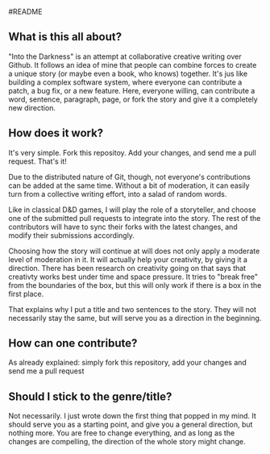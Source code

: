 #README

## What is this all about?
"Into the Darkness" is an attempt at collaborative creative writing over Github. It follows an idea of mine that people can combine forces to create a unique story (or maybe even a book, who knows) together. It's jus like building a complex software system, where everyone can contribute a patch, a bug fix, or a new feature. Here, everyone willing, can contribute a word, sentence, paragraph, page, or fork the story and give it a completely new direction.

## How does it work?
It's very simple. Fork this repositoy. Add your changes, and send me a pull request. That's it!

Due to the distributed nature of Git, though, not everyone's contributions can be added at the same time. Without a bit of moderation, it can easily turn from a collective writing effort, into a salad of random words.

Like in classical D&D games, I will play the role of a storyteller, and choose one of the submitted pull requests to integrate into the story. The rest of the contributors will have to sync their forks with the latest changes, and modify their submissions accordingly. 

Choosing how the story will continue at will does not only apply a moderate level of moderation in it. It will actually help your creativity, by giving it a direction. There has been research on creativity going on that says that creativty works best under time and space pressure. It tries to "break free" from the boundaries of the box, but this will only work if there is a box in the first place. 

That explains why I put a title and two sentences to the story. They will not necessarily stay the same, but will serve you as a direction in the beginning.

## How can one contribute?
As already explained: simply fork this repository, add your changes and send me a pull request

## Should I stick to the genre/title?
Not necessarily. I just wrote down the first thing that popped in my mind. It should serve you as a starting point, and give you a general direction, but nothing more. You are free to change everything, and as long as the changes are compelling, the direction of the whole story might change.

